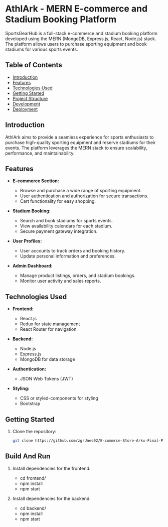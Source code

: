 # AthlArk - MERN E-commerce and Stadium Booking Platform

SportsGearHub is a full-stack e-commerce and stadium booking platform developed using the MERN (MongoDB, Express.js, React, Node.js) stack. The platform allows users to purchase sporting equipment and book stadiums for various sports events.

## Table of Contents

- [Introduction](#introduction)
- [Features](#features)
- [Technologies Used](#technologies-used)
- [Getting Started](#getting-started)
- [Project Structure](#project-structure)
- [Development](#development)
- [Deployment](#deployment)

## Introduction

AthlArk aims to provide a seamless experience for sports enthusiasts to purchase high-quality sporting equipment and reserve stadiums for their events. The platform leverages the MERN stack to ensure scalability, performance, and maintainability.

## Features

- **E-commerce Section:**
  - Browse and purchase a wide range of sporting equipment.
  - User authentication and authorization for secure transactions.
  - Cart functionality for easy shopping.

- **Stadium Booking:**
  - Search and book stadiums for sports events.
  - View availability calendars for each stadium.
  - Secure payment gateway integration.

- **User Profiles:**
  - User accounts to track orders and booking history.
  - Update personal information and preferences.

- **Admin Dashboard:**
  - Manage product listings, orders, and stadium bookings.
  - Monitor user activity and sales reports.

## Technologies Used

- **Frontend:**
  - React.js
  - Redux for state management
  - React Router for navigation

- **Backend:**
  - Node.js
  - Express.js
  - MongoDB for data storage

- **Authentication:**
  - JSON Web Tokens (JWT)

- **Styling:**
  - CSS or styled-components for styling
  - Bootstrap

## Getting Started

1. Clone the repository:

   ```bash
   git clone https://github.com/zgrUnes02/E-commrce-Store-Arkx-Final-Project

## Build And Run

1. Install dependencies for the frontend:
   - cd frontend/
   - npm install
   - npm start

2. Install dependencies for the backend:
   - cd backend/
   - npm install
   - npm start
